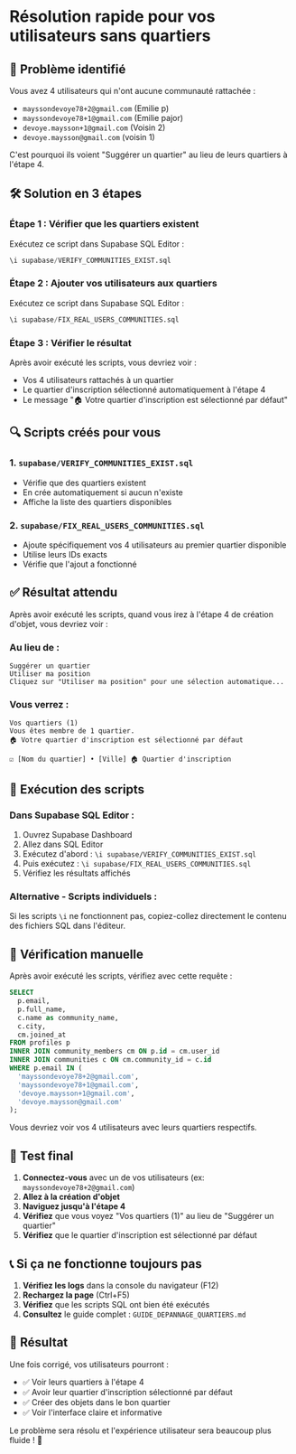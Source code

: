 # Résolution rapide pour vos utilisateurs sans quartiers

## 🚨 Problème identifié
Vous avez 4 utilisateurs qui n'ont aucune communauté rattachée :
- `mayssondevoye78+2@gmail.com` (Emilie p)
- `mayssondevoye78+1@gmail.com` (Emilie pajor) 
- `devoye.maysson+1@gmail.com` (Voisin 2)
- `devoye.maysson@gmail.com` (voisin 1)

C'est pourquoi ils voient "Suggérer un quartier" au lieu de leurs quartiers à l'étape 4.

## 🛠️ Solution en 3 étapes

### Étape 1 : Vérifier que les quartiers existent
Exécutez ce script dans Supabase SQL Editor :
```sql
\i supabase/VERIFY_COMMUNITIES_EXIST.sql
```

### Étape 2 : Ajouter vos utilisateurs aux quartiers
Exécutez ce script dans Supabase SQL Editor :
```sql
\i supabase/FIX_REAL_USERS_COMMUNITIES.sql
```

### Étape 3 : Vérifier le résultat
Après avoir exécuté les scripts, vous devriez voir :
- Vos 4 utilisateurs rattachés à un quartier
- Le quartier d'inscription sélectionné automatiquement à l'étape 4
- Le message "🏠 Votre quartier d'inscription est sélectionné par défaut"

## 🔍 Scripts créés pour vous

### 1. `supabase/VERIFY_COMMUNITIES_EXIST.sql`
- Vérifie que des quartiers existent
- En crée automatiquement si aucun n'existe
- Affiche la liste des quartiers disponibles

### 2. `supabase/FIX_REAL_USERS_COMMUNITIES.sql`
- Ajoute spécifiquement vos 4 utilisateurs au premier quartier disponible
- Utilise leurs IDs exacts
- Vérifie que l'ajout a fonctionné

## ✅ Résultat attendu

Après avoir exécuté les scripts, quand vous irez à l'étape 4 de création d'objet, vous devriez voir :

### Au lieu de :
```
Suggérer un quartier
Utiliser ma position
Cliquez sur "Utiliser ma position" pour une sélection automatique...
```

### Vous verrez :
```
Vos quartiers (1)
Vous êtes membre de 1 quartier.
🏠 Votre quartier d'inscription est sélectionné par défaut

☑️ [Nom du quartier] • [Ville] 🏠 Quartier d'inscription
```

## 🚀 Exécution des scripts

### Dans Supabase SQL Editor :
1. Ouvrez Supabase Dashboard
2. Allez dans SQL Editor
3. Exécutez d'abord : `\i supabase/VERIFY_COMMUNITIES_EXIST.sql`
4. Puis exécutez : `\i supabase/FIX_REAL_USERS_COMMUNITIES.sql`
5. Vérifiez les résultats affichés

### Alternative - Scripts individuels :
Si les scripts `\i` ne fonctionnent pas, copiez-collez directement le contenu des fichiers SQL dans l'éditeur.

## 🔧 Vérification manuelle

Après avoir exécuté les scripts, vérifiez avec cette requête :
```sql
SELECT 
  p.email,
  p.full_name,
  c.name as community_name,
  c.city,
  cm.joined_at
FROM profiles p
INNER JOIN community_members cm ON p.id = cm.user_id
INNER JOIN communities c ON cm.community_id = c.id
WHERE p.email IN (
  'mayssondevoye78+2@gmail.com',
  'mayssondevoye78+1@gmail.com', 
  'devoye.maysson+1@gmail.com',
  'devoye.maysson@gmail.com'
);
```

Vous devriez voir vos 4 utilisateurs avec leurs quartiers respectifs.

## 🎯 Test final

1. **Connectez-vous** avec un de vos utilisateurs (ex: `mayssondevoye78+2@gmail.com`)
2. **Allez à la création d'objet**
3. **Naviguez jusqu'à l'étape 4**
4. **Vérifiez** que vous voyez "Vos quartiers (1)" au lieu de "Suggérer un quartier"
5. **Vérifiez** que le quartier d'inscription est sélectionné par défaut

## 📞 Si ça ne fonctionne toujours pas

1. **Vérifiez les logs** dans la console du navigateur (F12)
2. **Rechargez la page** (Ctrl+F5)
3. **Vérifiez** que les scripts SQL ont bien été exécutés
4. **Consultez** le guide complet : `GUIDE_DEPANNAGE_QUARTIERS.md`

## 🎉 Résultat

Une fois corrigé, vos utilisateurs pourront :
- ✅ Voir leurs quartiers à l'étape 4
- ✅ Avoir leur quartier d'inscription sélectionné par défaut
- ✅ Créer des objets dans le bon quartier
- ✅ Voir l'interface claire et informative

Le problème sera résolu et l'expérience utilisateur sera beaucoup plus fluide ! 🚀
